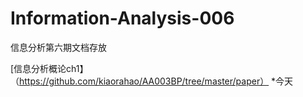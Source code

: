 # Information-Analysis-006
信息分析第六期文档存放

[信息分析概论ch1】（https://github.com/kiaorahao/AA003BP/tree/master/paper）
*今天

